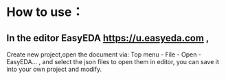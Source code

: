          
# How to use：

## In the editor EasyEDA https://u.easyeda.com ,

Create new project,open the document via: Top menu - File - Open - EasyEDA... , and select the json files to open them in editor, you can save it into your own project and modify.

